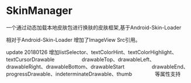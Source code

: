 # SkinManager
一个通过动态加载本地皮肤包进行换肤的皮肤框架,基于Android-Skin-Loader

相对于Android-Skin-Loader 增加了ImageView Src引用。

update 20180126 增加listSelector、textColorHint、textColorHighlight、textCursorDrawable
                    drawableTop、drawableLeft、drawableRight、drawableBottom、drawableStart
                    drawableEnd、progressDrawable、indeterminateDrawable、thumb
                等属性支持
